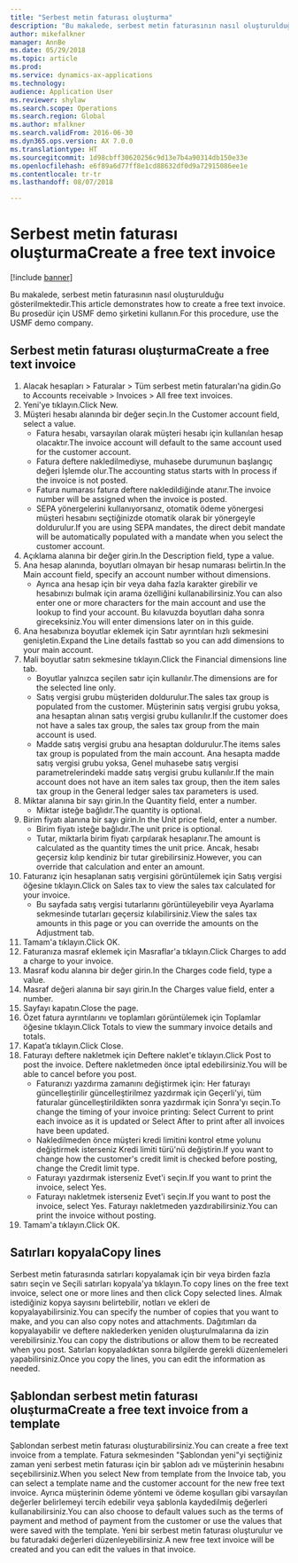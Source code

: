 ```yaml
--- 
title: "Serbest metin faturası oluşturma"
description: "Bu makalede, serbest metin faturasının nasıl oluşturulduğu gösterilmektedir."
author: mikefalkner
manager: AnnBe
ms.date: 05/29/2018
ms.topic: article
ms.prod: 
ms.service: dynamics-ax-applications
ms.technology: 
audience: Application User
ms.reviewer: shylaw
ms.search.scope: Operations
ms.search.region: Global
ms.author: mfalkner
ms.search.validFrom: 2016-06-30
ms.dyn365.ops.version: AX 7.0.0
ms.translationtype: HT
ms.sourcegitcommit: 1d98cbff30620256c9d13e7b4a90314db150e33e
ms.openlocfilehash: e6f89a6d77ff8e1cd88632df0d9a72915086ee1e
ms.contentlocale: tr-tr
ms.lasthandoff: 08/07/2018

---
```


# <a name="create-a-free-text-invoice"></a><span data-ttu-id="b5716-103">Serbest metin faturası oluşturma</span><span class="sxs-lookup"><span data-stu-id="b5716-103">Create a free text invoice</span></span>

[!include [banner](../includes/banner.md)]

<span data-ttu-id="b5716-104">Bu makalede, serbest metin faturasının nasıl oluşturulduğu gösterilmektedir.</span><span class="sxs-lookup"><span data-stu-id="b5716-104">This article demonstrates how to create a free text invoice.</span></span> <span data-ttu-id="b5716-105">Bu prosedür için USMF demo şirketini kullanın.</span><span class="sxs-lookup"><span data-stu-id="b5716-105">For this procedure, use the USMF demo company.</span></span>

## <a name="create-a-free-text-invoice"></a><span data-ttu-id="b5716-106">Serbest metin faturası oluşturma</span><span class="sxs-lookup"><span data-stu-id="b5716-106">Create a free text invoice</span></span>

1. <span data-ttu-id="b5716-107">Alacak hesapları > Faturalar > Tüm serbest metin faturaları'na gidin.</span><span class="sxs-lookup"><span data-stu-id="b5716-107">Go to Accounts receivable > Invoices > All free text invoices.</span></span>
2. <span data-ttu-id="b5716-108">Yeni'ye tıklayın.</span><span class="sxs-lookup"><span data-stu-id="b5716-108">Click New.</span></span>
3. <span data-ttu-id="b5716-109">Müşteri hesabı alanında bir değer seçin.</span><span class="sxs-lookup"><span data-stu-id="b5716-109">In the Customer account field, select a value.</span></span>
    * <span data-ttu-id="b5716-110">Fatura hesabı, varsayılan olarak müşteri hesabı için kullanılan hesap olacaktır.</span><span class="sxs-lookup"><span data-stu-id="b5716-110">The invoice account will default to the same account used for the customer account.</span></span>   
    * <span data-ttu-id="b5716-111">Fatura deftere nakledilmediyse, muhasebe durumunun başlangıç değeri İşlemde olur.</span><span class="sxs-lookup"><span data-stu-id="b5716-111">The accounting status starts with In process if the invoice is not posted.</span></span>   
    * <span data-ttu-id="b5716-112">Fatura numarası fatura deftere nakledildiğinde atanır.</span><span class="sxs-lookup"><span data-stu-id="b5716-112">The invoice number will be assigned when the invoice is posted.</span></span>  
    * <span data-ttu-id="b5716-113">SEPA yönergelerini kullanıyorsanız, otomatik ödeme yönergesi müşteri hesabını seçtiğinizde otomatik olarak bir yönergeyle doldurulur.</span><span class="sxs-lookup"><span data-stu-id="b5716-113">If you are using SEPA mandates, the direct debit mandate will be automatically populated with a mandate when you select the customer account.</span></span>  
4. <span data-ttu-id="b5716-114">Açıklama alanına bir değer girin.</span><span class="sxs-lookup"><span data-stu-id="b5716-114">In the Description field, type a value.</span></span>
5. <span data-ttu-id="b5716-115">Ana hesap alanında, boyutları olmayan bir hesap numarası belirtin.</span><span class="sxs-lookup"><span data-stu-id="b5716-115">In the Main account field, specify an account number without dimensions.</span></span>
    * <span data-ttu-id="b5716-116">Ayrıca ana hesap için bir veya daha fazla karakter girebilir ve hesabınızı bulmak için arama özelliğini kullanabilirsiniz.</span><span class="sxs-lookup"><span data-stu-id="b5716-116">You can also enter one or more characters for the main account and use the lookup to find your account.</span></span> <span data-ttu-id="b5716-117">Bu kılavuzda boyutları daha sonra gireceksiniz.</span><span class="sxs-lookup"><span data-stu-id="b5716-117">You will enter dimensions later on in this guide.</span></span>  
6. <span data-ttu-id="b5716-118">Ana hesabınıza boyutlar eklemek için Satır ayrıntıları hızlı sekmesini genişletin.</span><span class="sxs-lookup"><span data-stu-id="b5716-118">Expand the Line details fasttab so you can add dimensions to your main account.</span></span>
7. <span data-ttu-id="b5716-119">Mali boyutlar satırı sekmesine tıklayın.</span><span class="sxs-lookup"><span data-stu-id="b5716-119">Click the Financial dimensions line tab.</span></span>
    * <span data-ttu-id="b5716-120">Boyutlar yalnızca seçilen satır için kullanılır.</span><span class="sxs-lookup"><span data-stu-id="b5716-120">The dimensions are for the selected line only.</span></span>    
    * <span data-ttu-id="b5716-121">Satış vergisi grubu müşteriden doldurulur.</span><span class="sxs-lookup"><span data-stu-id="b5716-121">The sales tax group is populated from the customer.</span></span> <span data-ttu-id="b5716-122">Müşterinin satış vergisi grubu yoksa, ana hesaptan alınan satış vergisi grubu kullanılır.</span><span class="sxs-lookup"><span data-stu-id="b5716-122">If the customer does not have a sales tax group, the sales tax group from the main account is used.</span></span>  
    * <span data-ttu-id="b5716-123">Madde satış vergisi grubu ana hesaptan doldurulur.</span><span class="sxs-lookup"><span data-stu-id="b5716-123">The items sales tax group is populated from the main account.</span></span> <span data-ttu-id="b5716-124">Ana hesapta madde satış vergisi grubu yoksa, Genel muhasebe satış vergisi parametrelerindeki madde satış vergisi grubu kullanılır.</span><span class="sxs-lookup"><span data-stu-id="b5716-124">If the main account does not have an item sales tax group, then the item sales tax group in the General ledger sales tax parameters is used.</span></span>    
8. <span data-ttu-id="b5716-125">Miktar alanına bir sayı girin.</span><span class="sxs-lookup"><span data-stu-id="b5716-125">In the Quantity field, enter a number.</span></span>
    * <span data-ttu-id="b5716-126">Miktar isteğe bağlıdır.</span><span class="sxs-lookup"><span data-stu-id="b5716-126">The quantity is optional.</span></span>  
9. <span data-ttu-id="b5716-127">Birim fiyatı alanına bir sayı girin.</span><span class="sxs-lookup"><span data-stu-id="b5716-127">In the Unit price field, enter a number.</span></span>
    * <span data-ttu-id="b5716-128">Birim fiyatı isteğe bağlıdır.</span><span class="sxs-lookup"><span data-stu-id="b5716-128">The unit price is optional.</span></span>  
    * <span data-ttu-id="b5716-129">Tutar, miktarla birim fiyatı çarpılarak hesaplanır.</span><span class="sxs-lookup"><span data-stu-id="b5716-129">The amount is calculated as the quantity times the unit price.</span></span> <span data-ttu-id="b5716-130">Ancak, hesabı geçersiz kılıp kendiniz bir tutar girebilirsiniz.</span><span class="sxs-lookup"><span data-stu-id="b5716-130">However, you can override that calculation and enter an amount.</span></span>  
10. <span data-ttu-id="b5716-131">Faturanız için hesaplanan satış vergisini görüntülemek için Satış vergisi öğesine tıklayın.</span><span class="sxs-lookup"><span data-stu-id="b5716-131">Click on Sales tax to view the sales tax calculated for your invoice.</span></span>
    * <span data-ttu-id="b5716-132">Bu sayfada satış vergisi tutarlarını görüntüleyebilir veya Ayarlama sekmesinde tutarları geçersiz kılabilirsiniz.</span><span class="sxs-lookup"><span data-stu-id="b5716-132">View the sales tax amounts in this page or you can override the amounts on the Adjustment tab.</span></span>  
11. <span data-ttu-id="b5716-133">Tamam'a tıklayın.</span><span class="sxs-lookup"><span data-stu-id="b5716-133">Click OK.</span></span>
12. <span data-ttu-id="b5716-134">Faturanıza masraf eklemek için Masraflar'a tıklayın.</span><span class="sxs-lookup"><span data-stu-id="b5716-134">Click Charges to add a charge to your invoice.</span></span> 
13. <span data-ttu-id="b5716-135">Masraf kodu alanına bir değer girin.</span><span class="sxs-lookup"><span data-stu-id="b5716-135">In the Charges code field, type a value.</span></span>
14. <span data-ttu-id="b5716-136">Masraf değeri alanına bir sayı girin.</span><span class="sxs-lookup"><span data-stu-id="b5716-136">In the Charges value field, enter a number.</span></span>
15. <span data-ttu-id="b5716-137">Sayfayı kapatın.</span><span class="sxs-lookup"><span data-stu-id="b5716-137">Close the page.</span></span>
16. <span data-ttu-id="b5716-138">Özet fatura ayrıntılarını ve toplamları görüntülemek için Toplamlar öğesine tıklayın.</span><span class="sxs-lookup"><span data-stu-id="b5716-138">Click Totals to view the summary invoice details and totals.</span></span>
17. <span data-ttu-id="b5716-139">Kapat’a tıklayın.</span><span class="sxs-lookup"><span data-stu-id="b5716-139">Click Close.</span></span>
18. <span data-ttu-id="b5716-140">Faturayı deftere nakletmek için Deftere naklet'e tıklayın.</span><span class="sxs-lookup"><span data-stu-id="b5716-140">Click Post to post the invoice.</span></span> <span data-ttu-id="b5716-141">Deftere nakletmeden önce iptal edebilirsiniz.</span><span class="sxs-lookup"><span data-stu-id="b5716-141">You will be able to cancel before you post.</span></span>
    * <span data-ttu-id="b5716-142">Faturanızı yazdırma zamanını değiştirmek için:  Her faturayı güncelleştirilir güncelleştirilmez   yazdırmak için Geçerli'yi, tüm faturalar güncelleştirildikten sonra yazdırmak için  Sonra'yı seçin.</span><span class="sxs-lookup"><span data-stu-id="b5716-142">To change the timing of your invoice printing:  Select Current to print each invoice as it is updated   or  Select After to print after all invoices have been updated.</span></span>  
    * <span data-ttu-id="b5716-143">Nakledilmeden önce müşteri kredi limitini kontrol etme yolunu değiştirmek isterseniz Kredi limiti türü'nü değiştirin.</span><span class="sxs-lookup"><span data-stu-id="b5716-143">If you want to change how the customer's credit limit is checked before posting, change the Credit limit type.</span></span>  
    * <span data-ttu-id="b5716-144">Faturayı yazdırmak isterseniz Evet'i seçin.</span><span class="sxs-lookup"><span data-stu-id="b5716-144">If you want to print the invoice, select Yes.</span></span>  
    * <span data-ttu-id="b5716-145">Faturayı nakletmek isterseniz Evet'i seçin.</span><span class="sxs-lookup"><span data-stu-id="b5716-145">If you want to post the invoice, select Yes.</span></span> <span data-ttu-id="b5716-146">Faturayı nakletmeden yazdırabilirsiniz.</span><span class="sxs-lookup"><span data-stu-id="b5716-146">You can print the invoice without posting.</span></span>  
19. <span data-ttu-id="b5716-147">Tamam'a tıklayın.</span><span class="sxs-lookup"><span data-stu-id="b5716-147">Click OK.</span></span>

## <a name="copy-lines"></a><span data-ttu-id="b5716-148">Satırları kopyala</span><span class="sxs-lookup"><span data-stu-id="b5716-148">Copy lines</span></span>
<span data-ttu-id="b5716-149">Serbest metin faturasında satırları kopyalamak için bir veya birden fazla satırı seçin ve Seçili satırları kopyala'ya tıklayın.</span><span class="sxs-lookup"><span data-stu-id="b5716-149">To copy lines on the free text invoice, select one or more lines and then click Copy selected lines.</span></span> <span data-ttu-id="b5716-150">Almak istediğiniz kopya sayısını belirtebilir, notları ve ekleri de kopyalayabilirsiniz.</span><span class="sxs-lookup"><span data-stu-id="b5716-150">You can specify the number of copies that you want to make, and you can also copy notes and attachments.</span></span> <span data-ttu-id="b5716-151">Dağıtımları da kopyalayabilir ve deftere naklederken yeniden oluşturulmalarına da izin verebilirsiniz.</span><span class="sxs-lookup"><span data-stu-id="b5716-151">You can copy the distributions or allow them to be recreated when you post.</span></span> <span data-ttu-id="b5716-152">Satırları kopyaladıktan sonra bilgilerde gerekli düzenlemeleri yapabilirsiniz.</span><span class="sxs-lookup"><span data-stu-id="b5716-152">Once you copy the lines, you can edit the information as needed.</span></span> 

## <a name="create-a-free-text-invoice-from-a-template"></a><span data-ttu-id="b5716-153">Şablondan serbest metin faturası oluşturma</span><span class="sxs-lookup"><span data-stu-id="b5716-153">Create a free text invoice from a template</span></span>
<span data-ttu-id="b5716-154">Şablondan serbest metin faturası oluşturabilirsiniz.</span><span class="sxs-lookup"><span data-stu-id="b5716-154">You can create a free text invoice from a template.</span></span> <span data-ttu-id="b5716-155">Fatura sekmesinden "Şablondan yeni"yi seçtiğiniz zaman yeni serbest metin faturası için bir şablon adı ve müşterinin hesabını seçebilirsiniz.</span><span class="sxs-lookup"><span data-stu-id="b5716-155">When you select New from template from the Invoice tab, you can select a template name and the customer account for the new free text invoice.</span></span> <span data-ttu-id="b5716-156">Ayrıca müşterinin ödeme yöntemi ve ödeme koşulları gibi varsayılan değerler belirlemeyi tercih edebilir veya şablonla kaydedilmiş değerleri kullanabilirsiniz.</span><span class="sxs-lookup"><span data-stu-id="b5716-156">You can also choose to default values such as the terms of payment and method of payment from the customer or use the values that were saved with the template.</span></span> <span data-ttu-id="b5716-157">Yeni bir serbest metin faturası oluşturulur ve bu faturadaki değerleri düzenleyebilirsiniz.</span><span class="sxs-lookup"><span data-stu-id="b5716-157">A new free text invoice will be created and you can edit the values in that invoice.</span></span> 


